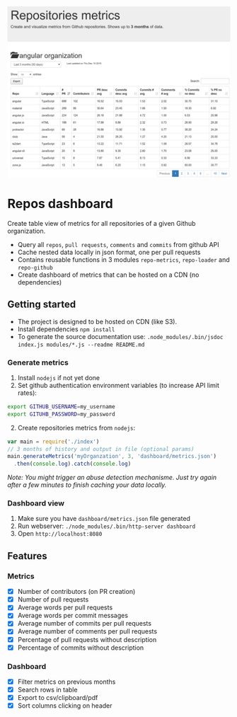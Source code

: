 ![Demo dashboard result](demo.png)

# Repos dashboard

Create table view of metrics for all repositories of a given Github organization.

* Query all `repos`, `pull requests`, `comments` and `commits` from github API
* Cache nested data locally in json format, one per pull requests
* Contains reusable functions in 3 modules `repo-metrics`, `repo-loader` and `repo-github`
* Create dashboard of metrics that can be hosted on a CDN (no dependencies)

## Getting started

* The project is designed to be hosted on CDN (like S3).
* Install dependencies `npm install`
* To generate the source documentation use: `.node_modules/.bin/jsdoc index.js modules/*.js --readme README.md`

### Generate metrics

1. Install `nodejs` if not yet done
2. Set github authentication environment variables (to increase API limit rates):
```sh
export GITHUB_USERNAME=my_username
export GITUHB_PASSWORD=my_password
```
2. Create repositories metrics from `nodejs`:
```js
var main = require('./index')
// 3 months of history and output in file (optional params)
main.generateMetrics('myOrganzation', 3, 'dashboard/metrics.json')
  .then(console.log).catch(console.log)
```

*Note: You might trigger an abuse detection mechanisme. Just try again after a
few minutes to finish caching your data locally.*

### Dashboard view

1. Make sure you have `dashboard/metrics.json` file generated
2. Run webserver: `./node_modules/.bin/http-server dashboard`
2. Open `http://localhost:8080`

## Features

### Metrics
* [X] Number of contributors (on PR creation)
* [X] Number of pull requests
* [X] Average words per pull requests
* [X] Average words per commit messages
* [X] Average number of commits per pull requests
* [X] Average number of comments per pull requests
* [X] Percentage of pull requests without description
* [X] Percentage of commits without description

### Dashboard
* [X] Filter metrics on previous months
* [X] Search rows in table
* [X] Export to csv/clipboard/pdf
* [X] Sort columns clicking on header
